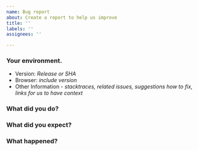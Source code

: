 ```yaml
---
name: Bug report
about: Create a report to help us improve
title: ''
labels: ''
assignees: ''

---
```


<!--
  Come join our community on Slack https://pion.ly/slack for quicker support and more resources

  FAQ of common issues and questions https://github.com/pion/webrtc/wiki/FAQ

  Free book that covers general WebRTC https://webrtcforthecurious.com/

  Please answer these questions before submitting your issue. Thanks!
-->

### Your environment.
  - Version: *Release or SHA*
  - Browser: *include version*
  - Other Information - *stacktraces, related issues, suggestions how to fix, links for us to have context*

### What did you do?
<!--
If possible, provide an example for reproducing the error.
A complete runnable program is good.
-->

### What did you expect?

### What happened?
